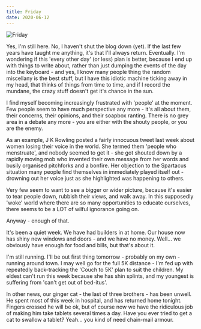 ```yaml
---
title: Friday
date: 2020-06-12
---
```


![Friday](https://source.unsplash.com/hopX_jpVtRM/1600x900)

Yes, I'm still here. No, I haven't shut the blog down (yet). If the last few years have taught me anything, it's that I'll always return. Eventually. I'm wondering if this 'every other day' (or less) plan is better, because I end up with things to write about, rather than just dumping the events of the day into the keyboard - and yes, I know many people thing the random miscellany is the best stuff, but I have this idiotic machine ticking away in my head, that thinks of things from time to time, and if I record the mundane, the crazy stuff doesn't get it's chance in the sun.

I find myself becoming increasingly frustrated with 'people' at the moment. Few people seem to have much perspective any more - it's all about them, their concerns, their opinions, and their soapbox ranting. There is no grey area in a debate any more - you are either with the shouty people, or you are the enemy.

As an example, J K Rowling posted a fairly innocuous tweet last week about women losing their voice in the world. She termed them 'people who menstruate', and nobody seemed to get it - she got shouted down by a rapidly moving mob who invented their own message from her words and busily organised pitchforks and a bonfire. Her objection to the Spartacus situation many people find themselves in immediately played itself out - drowning out her voice just as she highlighted was happening to others.

Very few seem to want to see a bigger or wider picture, because it's easier to tear people down, rubbish their views, and walk away. In this supposedly 'woke' world where there are so many opportunities to educate ourselves, there seems to be a LOT of wilful ignorance going on.

Anyway - enough of that.

It's been a quiet week. We have had builders in at home. Our house now has shiny new windows and doors - and we have no money. Well... we obviously have enough for food and bills, but that's about it.

I'm still running. I'll be out first thing tomorrow - probably on my own - running around town. I may well go for the full 5K distance - I'm fed up with repeatedly back-tracking the 'Couch to 5K' plan to suit the children. My eldest can't run this week because she has shin splints, and my youngest is suffering from 'can't get out of bed-itus'.

In other news, our ginger cat - the last of three brothers - has been unwell. He spent most of this week in hospital, and has returned home tonight. Fingers crossed he will be ok, but of course now we have the ridiculous job of making him take tablets several times a day. Have you ever tried to get a cat to swallow a tablet? Yeah... you kind of need chain-mail armour.
